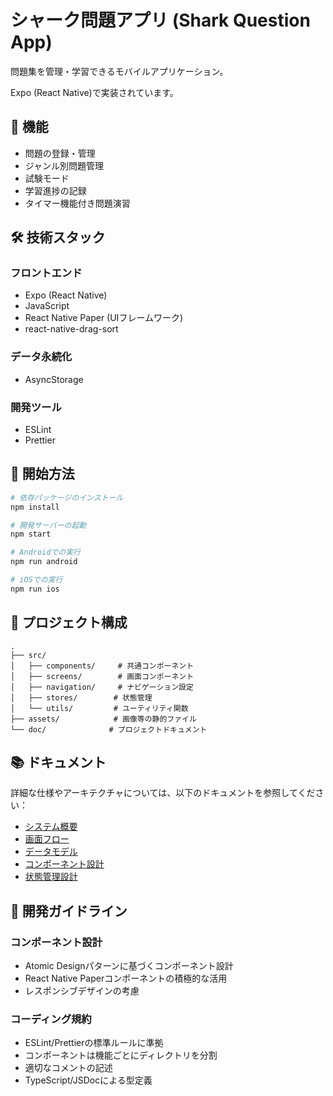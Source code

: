 # シャーク問題アプリ (Shark Question App)

問題集を管理・学習できるモバイルアプリケーション。

Expo (React Native)で実装されています。

## 📱 機能

- 問題の登録・管理
- ジャンル別問題管理
- 試験モード
- 学習進捗の記録
- タイマー機能付き問題演習

## 🛠 技術スタック

### フロントエンド
- Expo (React Native)
- JavaScript
- React Native Paper (UIフレームワーク)
- react-native-drag-sort

### データ永続化
- AsyncStorage

### 開発ツール
- ESLint
- Prettier

## 🚀 開始方法

```bash
# 依存パッケージのインストール
npm install

# 開発サーバーの起動
npm start

# Androidでの実行
npm run android

# iOSでの実行
npm run ios
```

## 📂 プロジェクト構成

```
.
├── src/
│   ├── components/     # 共通コンポーネント
│   ├── screens/        # 画面コンポーネント
│   ├── navigation/     # ナビゲーション設定
│   ├── stores/        # 状態管理
│   └── utils/         # ユーティリティ関数
├── assets/            # 画像等の静的ファイル
└── doc/              # プロジェクトドキュメント
```

## 📚 ドキュメント

詳細な仕様やアーキテクチャについては、以下のドキュメントを参照してください：

- [システム概要](./doc/01_system_overview.md)
- [画面フロー](./doc/02_screen_flow.md)
- [データモデル](./doc/03_data_model.md)
- [コンポーネント設計](./doc/04_component_design.md)
- [状態管理設計](./doc/05_state_management.md)

## 🔧 開発ガイドライン

### コンポーネント設計

- Atomic Designパターンに基づくコンポーネント設計
- React Native Paperコンポーネントの積極的な活用
- レスポンシブデザインの考慮

### コーディング規約

- ESLint/Prettierの標準ルールに準拠
- コンポーネントは機能ごとにディレクトリを分割
- 適切なコメントの記述
- TypeScript/JSDocによる型定義
